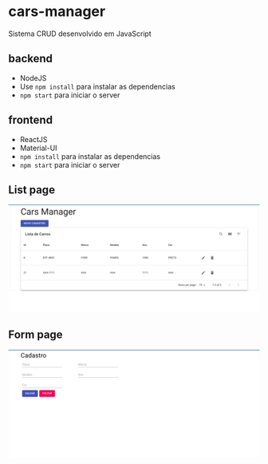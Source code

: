 # cars-manager
Sistema CRUD desenvolvido em JavaScript

## backend
 - NodeJS
 - Use `npm install` para instalar as dependencias 
 - `npm start` para iniciar o server

## frontend
- ReactJS
- Material-UI
- `npm install` para instalar as dependencias
- `npm start` para iniciar o server

## List page
![List page](./images/list_img.png "List page")

## Form page
![List page](./images/form_img.png "Form page")
